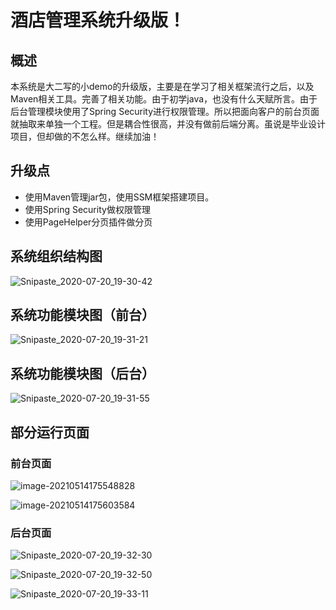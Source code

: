 # 酒店管理系统升级版！


## 概述
 本系统是大二写的小demo的升级版，主要是在学习了相关框架流行之后，以及Maven相关工具。完善了相关功能。由于初学java，也没有什么天赋所言。由于后台管理模块使用了Spring Security进行权限管理。所以把面向客户的前台页面就抽取来单独一个工程。但是耦合性很高，并没有做前后端分离。虽说是毕业设计项目，但却做的不怎么样。继续加油！

## 升级点

- 使用Maven管理jar包，使用SSM框架搭建项目。
- 使用Spring Security做权限管理
- 使用PageHelper分页插件做分页

## 系统组织结构图

![Snipaste_2020-07-20_19-30-42](https://image.dieselchen.work/uPic/2021/05/14/Snipaste_2020-07-20_19-30-42.png)

## 系统功能模块图（前台）

![Snipaste_2020-07-20_19-31-21](https://image.dieselchen.work/uPic/2021/05/14/Snipaste_2020-07-20_19-31-21.png)

## 系统功能模块图（后台）

![Snipaste_2020-07-20_19-31-55](https://image.dieselchen.work/uPic/2021/05/14/Snipaste_2020-07-20_19-31-55.png)

## 部分运行页面

### 前台页面

![image-20210514175548828](https://image.dieselchen.work/uPic/2021/05/14/image-20210514175548828.png)

![image-20210514175603584](https://image.dieselchen.work/uPic/2021/05/14/image-20210514175603584.png)

### 后台页面

![Snipaste_2020-07-20_19-32-30](https://image.dieselchen.work/uPic/2021/05/14/Snipaste_2020-07-20_19-32-30.png)

![Snipaste_2020-07-20_19-32-50](https://image.dieselchen.work/uPic/2021/05/14/Snipaste_2020-07-20_19-32-50.png)

![Snipaste_2020-07-20_19-33-11](https://image.dieselchen.work/uPic/2021/05/14/Snipaste_2020-07-20_19-33-11.png)
